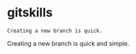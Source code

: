 # gitskills

```plain
Creating a new branch is quick.
```
Creating a new branch is quick and simple.
